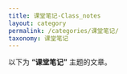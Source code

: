 ```yaml
---
title: 课堂笔记-Class_notes
layout: category
permalink: /categories/课堂笔记/
taxonomy: 课堂笔记
---
```


以下为 **“课堂笔记”** 主题的文章。